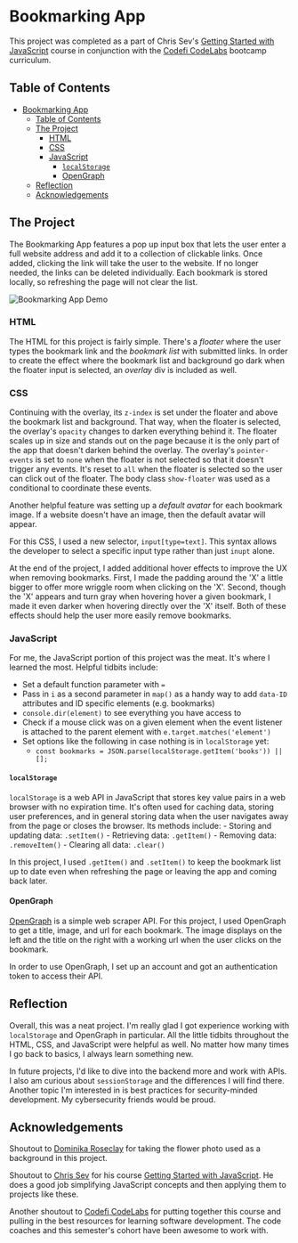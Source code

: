 # Bookmarking App

This project was completed as a part of Chris Sev's [Getting Started with JavaScript](https://chrissev.gumroad.com/l/getting-started-with-javascript/) course in conjunction with the [Codefi CodeLabs](https://www.codelabsdash.com/) bootcamp curriculum.

## Table of Contents

- [Bookmarking App](#bookmarking-app)
  - [Table of Contents](#table-of-contents)
  - [The Project](#the-project)
    - [HTML](#html)
    - [CSS](#css)
    - [JavaScript](#javascript)
      - [`localStorage`](#localstorage)
      - [OpenGraph](#opengraph)
  - [Reflection](#reflection)
  - [Acknowledgements](#acknowledgements)

## The Project

The Bookmarking App features a pop up input box that lets the user enter a full website address and add it to a collection of clickable links.  Once added, clicking the link will take the user to the website.  If no longer needed, the links can be deleted individually.  Each bookmark is stored locally, so refreshing the page will not clear the list.

![Bookmarking App Demo](img/bookmarking-app-demo.gif)

### HTML

The HTML for this project is fairly simple.  There's a *floater* where the user types the bookmark link and the *bookmark list* with submitted links.  In order to create the effect where the bookmark list and background go dark when the floater input is selected, an *overlay* div is included as well.

### CSS

Continuing with the overlay, its `z-index` is set under the floater and above the bookmark list and background.  That way, when the floater is selected, the overlay's `opacity` changes to darken everything behind it.  The floater scales up in size and stands out on the page because it is the only part of the app that doesn't darken behind the overlay.  The overlay's `pointer-events` is set to `none` when the floater is not selected so that it doesn't trigger any events.  It's reset to `all` when the floater is selected so the user can click out of the floater.  The body class `show-floater` was used as a conditional to coordinate these events.

Another helpful feature was setting up a *default avatar* for each bookmark image.  If a website doesn't have an image, then the default avatar will appear.

For this CSS, I used a new selector, `input[type=text]`.  This syntax allows the developer to select a specific input type rather than just `inupt` alone.

At the end of the project, I added additional hover effects to improve the UX when removing bookmarks.  First, I made the padding around the 'X' a little bigger to offer more wriggle room when clicking on the 'X'.  Second, though the 'X' appears and turn gray when hovering hover a given bookmark, I made it even darker when hovering directly over the 'X' itself.  Both of these effects should help the user more easily remove bookmarks.

### JavaScript

For me, the JavaScript portion of this project was the meat.  It's where I learned the most.  Helpful tidbits include:

- Set a default function parameter with `=`
- Pass in `i` as a second parameter in `map()` as a handy way to add `data-ID` attributes and ID specific elements (e.g. bookmarks)
- `console.dir(element)` to see everything you have access to
- Check if a mouse click was on a given element when the event listener is attached to the parent element with `e.target.matches('element')`
- Set options like the following in case nothing is in `localStorage` yet:
  - `const bookmarks = JSON.parse(localStorage.getItem('books')) || [];`

#### `localStorage`

`localStorage` is a web API in JavaScript that stores key value pairs in a web browser with no expiration time.  It's often used for caching data, storing user preferences, and in general storing data when the user navigates away from the page or closes the browser.  Its methods include:
    - Storing and updating data: `.setItem()`
    - Retrieving data: `.getItem()`
    - Removing data: `.removeItem()`
    - Clearing all data: `.clear()`

In this project, I used `.getItem()` and `.setItem()` to keep the bookmark list up to date even when refreshing the page or leaving the app and coming back later.

#### OpenGraph

[OpenGraph](https://www.opengraph.io/) is a simple web scraper API.  For this project, I used OpenGraph to get a title, image, and url for each bookmark.  The image displays on the left and the title on the right with a working url when the user clicks on the bookmark.

In order to use OpenGraph, I set up an account and got an authentication token to access their API.

## Reflection

Overall, this was a neat project.  I'm really glad I got experience working with `localStorage` and OpenGraph in particular.  All the little tidbits throughout the HTML, CSS, and JavaScript were helpful as well.  No matter how many times I go back to basics, I always learn something new.

In future projects, I'd like to dive into the backend more and work with APIs.  I also am curious about `sessionStorage` and the differences I will find there.  Another topic I'm interested in is best practices for security-minded development.  My cybersecurity friends would be proud.

## Acknowledgements

Shoutout to [Dominika Roseclay](https://www.pexels.com/photo/shallow-focus-photograph-of-daisy-flower-1166869/) for taking the flower photo used as a background in this project.

Shoutout to [Chris Sev](https://chrissev.gumroad.com/) for his course [Getting Started with JavaScript](https://chrissev.gumroad.com/l/getting-started-with-javascript/).  He does a good job simplifying JavaScript concepts and then applying them to projects like these.

Another shoutout to [Codefi CodeLabs](https://www.codelabsdash.com/) for putting together this course and pulling in the best resources for learning software development.  The code coaches and this semester's cohort have been awesome to work with.
